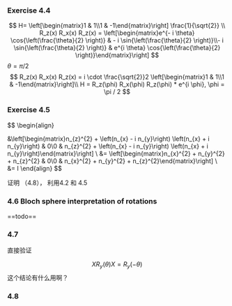 ### Exercise 4.4
 
 $$
 H= \left[\begin{matrix}1 & 1\\1 & -1\end{matrix}\right] \frac{1}{\sqrt{2}} \\
 R_z(x) R_x(x) R_z(x) = \left[\begin{matrix}e^{- i \theta} \cos{\left(\frac{\theta}{2} \right)} & - i \sin{\left(\frac{\theta}{2} \right)}\\- i \sin{\left(\frac{\theta}{2} \right)} & e^{i \theta} \cos{\left(\frac{\theta}{2} \right)}\end{matrix}\right]
$$
$\theta = \pi / 2$
$$
R_z(x) R_x(x) R_z(x)  = i \cdot \frac{\sqrt{2}}2  \left[\begin{matrix}1 & 1\\1 & -1\end{matrix}\right]\\
H = R_z(\phi) R_x(\phi) R_z(\phi) * e^{i \phi}, \phi = \pi / 2
$$

### Exercise 4.5 

$$
\begin{align}
    
&\left[\begin{matrix}n_{z}^{2} + \left(n_{x} - i n_{y}\right) \left(n_{x} + i n_{y}\right) & 0\\0 & n_{z}^{2} + \left(n_{x} - i n_{y}\right) \left(n_{x} + i n_{y}\right)\end{matrix}\right]
\\ &= \left[\begin{matrix}n_{x}^{2} + n_{y}^{2} + n_{z}^{2} & 0\\0 & n_{x}^{2} + n_{y}^{2} + n_{z}^{2}\end{matrix}\right]
 \\
 &= I
\end{align}
$$

证明 （4.8）， 利用4.2 和 4.5

### 4.6 Bloch sphere interpretation of rotations

==todo==

### 4.7 
直接验证

$$
XR_y(\theta)X = R_y(-\theta)
$$
这个结论有什么用啊？

### 4.8 

